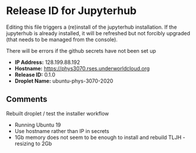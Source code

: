 # Release ID for Jupyterhub

Editing this file triggers a (re)install of the jupyterhub installation.
If the jupyterhub is already installed, it will be refreshed but not forcibly 
upgraded (that needs to be managed from the console). 

There will be errors if the github secrets have not been set up 

 - **IP Address:** 128.199.88.192
 - **Hostname:** https://phys3070.rses.underworldcloud.org
 - **Release ID:** 0.1.0
 - **Droplet Name:** ubuntu-phys-3070-2020
 
 ## Comments
   
Rebuilt droplet / test the installer workflow 
  - Running Ubuntu 19
  - Use hostname rather than IP in secrets
  - 1Gb memory does not seem to be enough to install and rebuild TLJH - resizing to 2Gb
  
